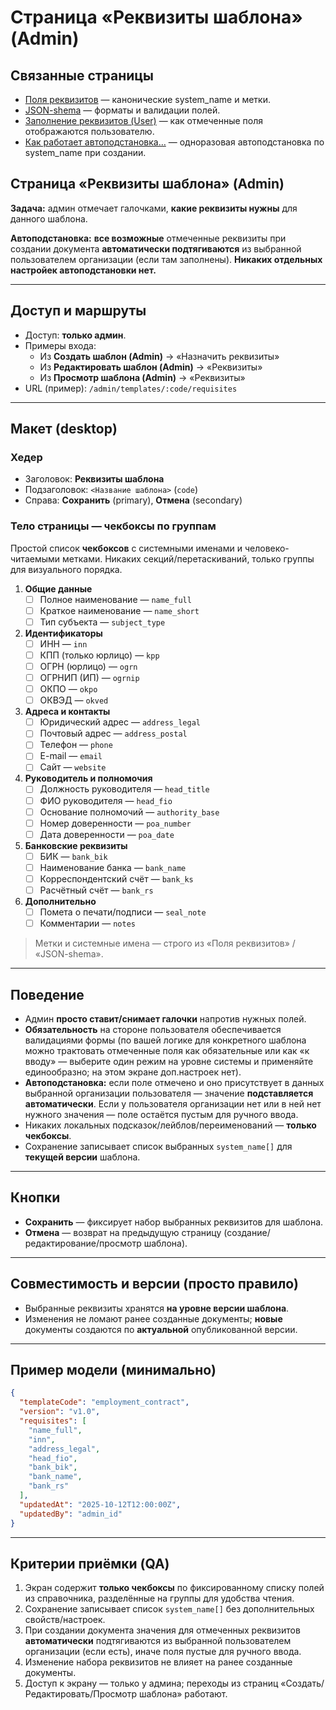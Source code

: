 # Страница «Реквизиты шаблона» (Admin)

## Связанные страницы

- [Поля реквизитов](../%D0%A0%D0%B5%D0%BA%D0%B2%D0%B8%D0%B7%D0%B8%D1%82%D1%8B%20%D0%B8%20%D1%81%D1%82%D1%80%D1%83%D0%BA%D1%82%D1%83%D1%80%D0%B0%20%D0%B4%D0%B0%D0%BD%D0%BD%D1%8B%D1%85%20290eb7bb7409800cb033fe6f585d9f78/%D0%9F%D0%BE%D0%BB%D1%8F%20%D1%80%D0%B5%D0%BA%D0%B2%D0%B8%D0%B7%D0%B8%D1%82%D0%BE%D0%B2%2028aeb7bb74098001a86eef46f1ae7bee.md) — канонические system_name и метки.
- [JSON-shema](../%D0%A0%D0%B5%D0%BA%D0%B2%D0%B8%D0%B7%D0%B8%D1%82%D1%8B%20%D0%B8%20%D1%81%D1%82%D1%80%D1%83%D0%BA%D1%82%D1%83%D1%80%D0%B0%20%D0%B4%D0%B0%D0%BD%D0%BD%D1%8B%D1%85%20290eb7bb7409800cb033fe6f585d9f78/JSON-shema%2028aeb7bb740980ae995ff9b5c20b86de.md) — форматы и валидации полей.
- [Заполнение реквизитов (User)](../%D0%A0%D0%B0%D0%B1%D0%BE%D1%82%D0%B0%20%D1%81%20%D0%B4%D0%BE%D0%BA%D1%83%D0%BC%D0%B5%D0%BD%D1%82%D0%B0%D0%BC%D0%B8%20(User)%20290eb7bb7409804da0aed86f3433deb2/%D0%A1%D1%82%D1%80%D0%B0%D0%BD%D0%B8%D1%86%D0%B0%20%C2%AB%D0%97%D0%B0%D0%BF%D0%BE%D0%BB%D0%BD%D0%B5%D0%BD%D0%B8%D0%B5%20%D1%80%D0%B5%D0%BA%D0%B2%D0%B8%D0%B7%D0%B8%D1%82%D0%BE%D0%B2%C2%BB%20(User)%2028feb7bb7409809eac65ca6a6512831e.md) — как отмеченные поля отображаются пользователю.
- [Как работает автоподстановка…](%D0%9A%D0%B0%D0%BA%20%D1%80%D0%B0%D0%B1%D0%BE%D1%82%D0%B0%D0%B5%D1%82%20%D0%B0%D0%B2%D1%82%D0%BE%D0%BF%D0%BE%D0%B4%D1%81%D1%82%D0%B0%D0%BD%D0%BE%D0%B2%D0%BA%D0%B0%20%D0%BF%D1%80%D0%B8%20%D0%9D%D0%9E%D0%92%D0%9E%D0%99%20%D0%B2%D0%B5%D1%80%D1%81%D0%B8%D0%B8%20%D1%88%D0%B0%D0%B1%D0%BB%2028aeb7bb74098065891bc846b53aff14.md) — одноразовая автоподстановка по system_name при создании.

## Страница «Реквизиты шаблона» (Admin)

**Задача:** админ отмечает галочками, **какие реквизиты нужны** для данного шаблона.

**Автоподстановка:** **все возможные** отмеченные реквизиты при создании документа **автоматически подтягиваются** из выбранной пользователем организации (если там заполнены). **Никаких отдельных настройек автоподстановки нет.**

---

## Доступ и маршруты

- Доступ: **только админ**.
- Примеры входа:
    - Из **Создать шаблон (Admin)** → «Назначить реквизиты»
    - Из **Редактировать шаблон (Admin)** → «Реквизиты»
    - Из **Просмотр шаблона (Admin)** → «Реквизиты»
- URL (пример): `/admin/templates/:code/requisites`

---

## Макет (desktop)

### Хедер

- Заголовок: **Реквизиты шаблона**
- Подзаголовок: `<Название шаблона>` (`code`)
- Справа: **Сохранить** (primary), **Отмена** (secondary)

### Тело страницы — чекбоксы по группам

Простой список **чекбоксов** с системными именами и человеко-читаемыми метками. Никаких секций/перетаскиваний, только группы для визуального порядка.

1. **Общие данные**
    - [ ]  Полное наименование — `name_full`
    - [ ]  Краткое наименование — `name_short`
    - [ ]  Тип субъекта — `subject_type`
2. **Идентификаторы**
    - [ ]  ИНН — `inn`
    - [ ]  КПП (только юрлицо) — `kpp`
    - [ ]  ОГРН (юрлицо) — `ogrn`
    - [ ]  ОГРНИП (ИП) — `ogrnip`
    - [ ]  ОКПО — `okpo`
    - [ ]  ОКВЭД — `okved`
3. **Адреса и контакты**
    - [ ]  Юридический адрес — `address_legal`
    - [ ]  Почтовый адрес — `address_postal`
    - [ ]  Телефон — `phone`
    - [ ]  E-mail — `email`
    - [ ]  Сайт — `website`
4. **Руководитель и полномочия**
    - [ ]  Должность руководителя — `head_title`
    - [ ]  ФИО руководителя — `head_fio`
    - [ ]  Основание полномочий — `authority_base`
    - [ ]  Номер доверенности — `poa_number`
    - [ ]  Дата доверенности — `poa_date`
5. **Банковские реквизиты**
    - [ ]  БИК — `bank_bik`
    - [ ]  Наименование банка — `bank_name`
    - [ ]  Корреспондентский счёт — `bank_ks`
    - [ ]  Расчётный счёт — `bank_rs`
6. **Дополнительно**
    - [ ]  Помета о печати/подписи — `seal_note`
    - [ ]  Комментарии — `notes`

> Метки и системные имена — строго из «Поля реквизитов» / «JSON-shema».
> 

---

## Поведение

- Админ **просто ставит/снимает галочки** напротив нужных полей.
- **Обязательность** на стороне пользователя обеспечивается валидациями формы (по вашей логике для конкретного шаблона можно трактовать отмеченные поля как обязательные или как «к вводу» — выберите один режим на уровне системы и применяйте единообразно; на этом экране доп.настроек нет).
- **Автоподстановка:** если поле отмечено и оно присутствует в данных выбранной организации пользователя — значение **подставляется автоматически**. Если у пользователя организации нет или в ней нет нужного значения — поле остаётся пустым для ручного ввода.
- Никаких локальных подсказок/лейблов/переименований — **только чекбоксы**.
- Сохранение записывает список выбранных `system_name[]` для **текущей версии** шаблона.

---

## Кнопки

- **Сохранить** — фиксирует набор выбранных реквизитов для шаблона.
- **Отмена** — возврат на предыдущую страницу (создание/редактирование/просмотр шаблона).

---

## Совместимость и версии (просто правило)

- Выбранные реквизиты хранятся **на уровне версии шаблона**.
- Изменения не ломают ранее созданные документы; **новые** документы создаются по **актуальной** опубликованной версии.

---

## Пример модели (минимально)

```json
{
  "templateCode": "employment_contract",
  "version": "v1.0",
  "requisites": [
    "name_full",
    "inn",
    "address_legal",
    "head_fio",
    "bank_bik",
    "bank_name",
    "bank_rs"
  ],
  "updatedAt": "2025-10-12T12:00:00Z",
  "updatedBy": "admin_id"
}

```

---

## Критерии приёмки (QA)

1. Экран содержит **только чекбоксы** по фиксированному списку полей из справочника, разделённые на группы для удобства чтения.
2. Сохранение записывает список `system_name[]` без дополнительных свойств/настроек.
3. При создании документа значения для отмеченных реквизитов **автоматически** подтягиваются из выбранной пользователем организации (если есть), иначе поля пустые для ручного ввода.
4. Изменение набора реквизитов не влияет на ранее созданные документы.
5. Доступ к экрану — только у админа; переходы из страниц «Создать/Редактировать/Просмотр шаблона» работают.